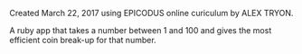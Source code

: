 Created March 22, 2017 using EPICODUS online curiculum by ALEX TRYON.

A ruby app that takes a number between 1 and 100 and gives the most efficient coin break-up for that number.
